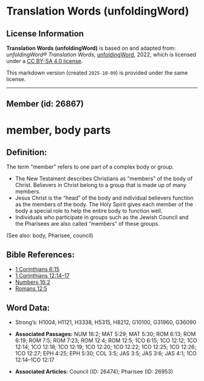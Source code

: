# Translation Words (unfoldingWord)

## License Information

**Translation Words (unfoldingWord)** is based on and adapted from: _unfoldingWord® Translation Words_, [unfoldingWord](https://unfoldingword.org/utw), 2022, which is licensed under a [CC BY-SA 4.0 license](https://creativecommons.org/licenses/by-sa/4.0/legalcode.en).

This markdown version (created `2025-10-09`) is provided under the same license.



--------------------------------

## Member (id: 26867)

member, body parts
==================

Definition:
-----------

The term “member” refers to one part of a complex body or group.

* The New Testament describes Christians as “members” of the body of Christ. Believers in Christ belong to a group that is made up of many members.
* Jesus Christ is the “head” of the body and individual believers function as the members of the body. The Holy Spirit gives each member of the body a special role to help the entire body to function well.
* Individuals who participate in groups such as the Jewish Council and the Pharisees are also called “members” of these groups.

(See also: body, Pharisee, council)

Bible References:
-----------------

* [1 Corinthians 6:15](https://ref.ly/1Cor6:15)
* [1 Corinthians 12:14–17](https://ref.ly/1Cor12:14-1Cor12:17)
* [Numbers 16:2](https://ref.ly/Num16:2)
* [Romans 12:5](https://ref.ly/Rom12:5)

Word Data:
----------

* Strong’s: H1004, H1121, H3338, H5315, H8212, G10100, G31960, G36090

* **Associated Passages:** NUM 16:2; MAT 5:29; MAT 5:30; ROM 6:13; ROM 6:19; ROM 7:5; ROM 7:23; ROM 12:4; ROM 12:5; 1CO 6:15; 1CO 12:12; 1CO 12:14; 1CO 12:18; 1CO 12:19; 1CO 12:20; 1CO 12:22; 1CO 12:25; 1CO 12:26; 1CO 12:27; EPH 4:25; EPH 5:30; COL 3:5; JAS 3:5; JAS 3:6; JAS 4:1; 1CO 12:14–1CO 12:17
* **Associated Articles:** Council (ID: 26474); Pharisee (ID: 26953)

